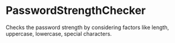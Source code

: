 # PasswordStrengthChecker
Checks the password strength by considering factors like length, uppercase, lowercase, special characters. 
